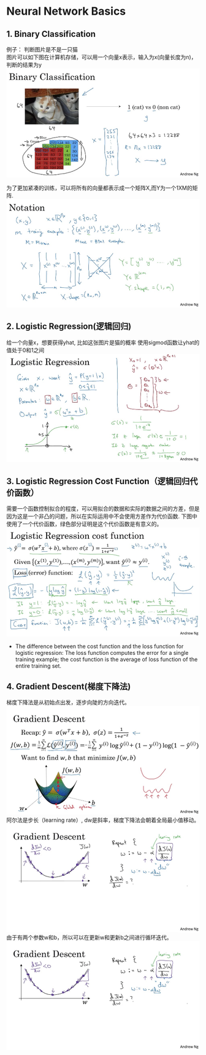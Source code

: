 # Neural Network Basics
## 1. Binary Classification
例子： 判断图片是不是一只猫  
图片可以如下图在计算机存储，可以用一个向量x表示，输入为x(向量长度为n)，判断的结果为y
![Chapte2-1-1](../imgs/Chapter2-1-1.jpg)

为了更加紧凑的训练，可以将所有的向量都表示成一个矩阵X,而Y为一个1XM的矩阵.
![Chapte2-1-2](../imgs/Chapter2-1-2.jpg)

## 2. Logistic Regression(逻辑回归)
给一个向量x，想要获得yhat, 比如这张图片是猫的概率
使用sigmod函数让yhat的值处于0和1之间
![Chapte2-2-1](../imgs/Chapter2-2-1.jpg)

## 3. Logistic Regression Cost Function（逻辑回归代价函数）
需要一个函数控制拟合的程度，可以用拟合的数据和实际的数据之间的方差，但是因为这是一个非凸的问题，所以在实际运用中不会使用方差作为代价函数. 下图中使用了一个代价函数，绿色部分证明是这个代价函数是有意义的。
![Chapte2-3-1](../imgs/Chapter2-3-1.jpg)
* The difference between the cost function and the loss function for logistic regression: The loss function computes the error for a single training example; the cost function is the average of loss function of the entire training set.

## 4. Gradient Descent(梯度下降法)
梯度下降法是从初始点出发，逐步向陡的方向迭代。
![Chapte2-4-1](../imgs/Chapter2-4-1.jpg)
阿尔法是步长（learning rate）, dw是斜率，梯度下降法会朝着全局最小值移动。
![Chapte2-4-2](../imgs/Chapter2-4-2.jpg)
由于有两个参数w和b，所以可以在更新w和更新b之间进行循环迭代。
![Chapte2-4-3](../imgs/Chapter2-4-2.jpg)



